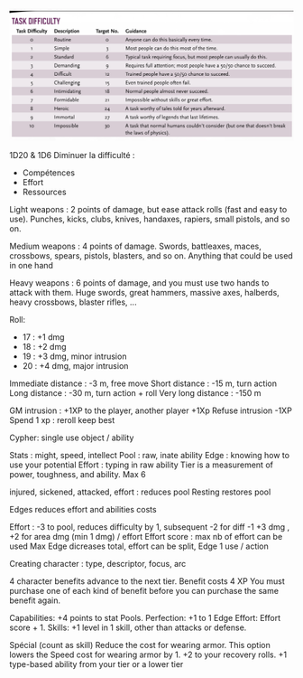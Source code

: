 ![image](.attachments/d9f301dbb1eaae81c14d619e77a065dbd168ebb5.jpeg) 

1D20 & 1D6
Diminuer la difficulté : 
- Compétences
- Effort
- Ressources

Light weapons : 2 points of damage, but ease attack rolls (fast and easy to use). 
Punches, kicks, clubs, knives, handaxes, rapiers, small pistols, and so on. 

Medium weapons : 4 points of damage. 
Swords, battleaxes, maces, crossbows, spears, pistols, blasters, and so on. Anything that could be used in one hand 

Heavy weapons : 6 points of damage, and you must use two hands to attack with them. 
Huge swords, great hammers, massive axes, halberds, heavy crossbows, blaster rifles, ...

Roll:
- 17 : +1 dmg
- 18 : +2 dmg
- 19 : +3 dmg, minor intrusion
- 20 : +4 dmg, major intrusion

Immediate distance : -3 m, free move
Short distance : -15 m, turn action 
Long distance : -30 m, turn action + roll
Very long distance : -150 m

GM intrusion : +1XP to the player, another player +1Xp
Refuse intrusion -1XP
Spend 1 xp : reroll keep best

Cypher: single use object / ability

Stats : might, speed, intellect
Pool : raw, inate ability
Edge : knowing how to use your potential
Effort : typing in raw ability
Tier is a measurement of power, toughness, and ability. Max 6

injured, sickened, attacked, effort : reduces pool
Resting restores pool

Edges reduces effort and abilities costs

Effort : -3 to pool, reduces difficulty by 1, subsequent -2 for diff -1
+3 dmg , +2 for area dmg (min 1 dmg) / effort
Effort score : max nb of effort can be used
Max 
Edge dicreases total, effort can be split, Edge 1 use / action

Creating character : type, descriptor, focus, arc

4 character benefits advance to the next tier. 
Benefit costs 4 XP
You must purchase one of each kind of benefit before you can purchase the same benefit again. 

Capabilities: +4 points to stat Pools. 
Perfection: +1 to 1 Edge
Effort:  Effort score + 1.
Skills: +1 level in 1 skill, other than attacks or defense. 

Spécial (count as skill)
Reduce the cost for wearing armor. This option lowers the Speed cost for wearing armor by 1.
+2 to your recovery rolls.
+1 type-based ability from your tier or a lower tier
